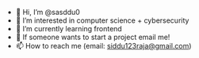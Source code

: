 - 👋 Hi, I’m @sasddu0
- 👀 I’m interested in computer science + cybersecurity
- 🌱 I’m currently learning frontend
- 💞️ If someone wants to start a project email me!
- 📫 How to reach me (email: siddu123raja@gmail.com)

<!---
sasddu0/sasddu0 is a ✨ special ✨ repository because its `README.md` (this file) appears on your GitHub profile.
You can click the Preview link to take a look at your changes.
--->
